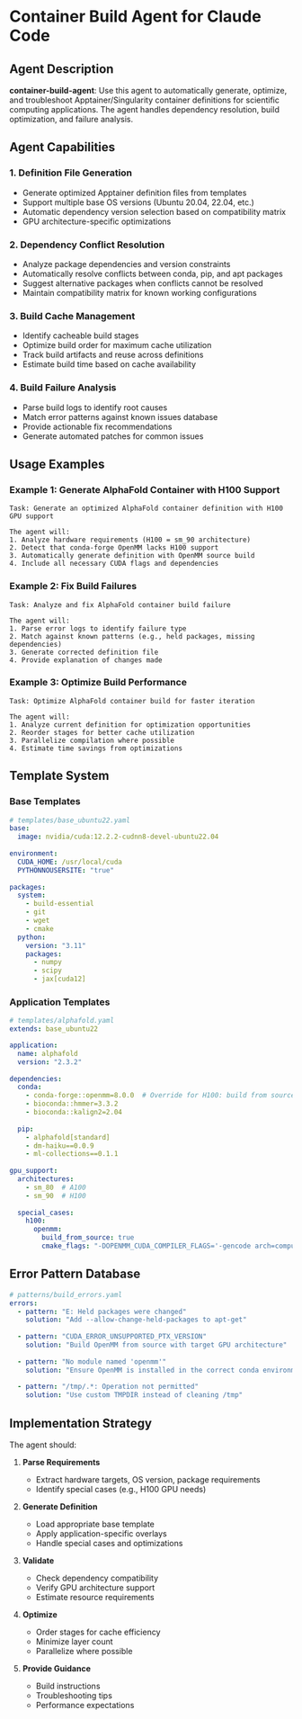 # Container Build Agent for Claude Code

## Agent Description

**container-build-agent**: Use this agent to automatically generate, optimize, and troubleshoot Apptainer/Singularity container definitions for scientific computing applications. The agent handles dependency resolution, build optimization, and failure analysis.

## Agent Capabilities

### 1. Definition File Generation
- Generate optimized Apptainer definition files from templates
- Support multiple base OS versions (Ubuntu 20.04, 22.04, etc.)
- Automatic dependency version selection based on compatibility matrix
- GPU architecture-specific optimizations

### 2. Dependency Conflict Resolution
- Analyze package dependencies and version constraints
- Automatically resolve conflicts between conda, pip, and apt packages
- Suggest alternative packages when conflicts cannot be resolved
- Maintain compatibility matrix for known working configurations

### 3. Build Cache Management
- Identify cacheable build stages
- Optimize build order for maximum cache utilization
- Track build artifacts and reuse across definitions
- Estimate build time based on cache availability

### 4. Build Failure Analysis
- Parse build logs to identify root causes
- Match error patterns against known issues database
- Provide actionable fix recommendations
- Generate automated patches for common issues

## Usage Examples

### Example 1: Generate AlphaFold Container with H100 Support
```
Task: Generate an optimized AlphaFold container definition with H100 GPU support

The agent will:
1. Analyze hardware requirements (H100 = sm_90 architecture)
2. Detect that conda-forge OpenMM lacks H100 support
3. Automatically generate definition with OpenMM source build
4. Include all necessary CUDA flags and dependencies
```

### Example 2: Fix Build Failures
```
Task: Analyze and fix AlphaFold container build failure

The agent will:
1. Parse error logs to identify failure type
2. Match against known patterns (e.g., held packages, missing dependencies)
3. Generate corrected definition file
4. Provide explanation of changes made
```

### Example 3: Optimize Build Performance
```
Task: Optimize AlphaFold container build for faster iteration

The agent will:
1. Analyze current definition for optimization opportunities
2. Reorder stages for better cache utilization
3. Parallelize compilation where possible
4. Estimate time savings from optimizations
```

## Template System

### Base Templates

```yaml
# templates/base_ubuntu22.yaml
base:
  image: nvidia/cuda:12.2.2-cudnn8-devel-ubuntu22.04
  
environment:
  CUDA_HOME: /usr/local/cuda
  PYTHONNOUSERSITE: "true"
  
packages:
  system:
    - build-essential
    - git
    - wget
    - cmake
  python:
    version: "3.11"
    packages:
      - numpy
      - scipy
      - jax[cuda12]
```

### Application Templates

```yaml
# templates/alphafold.yaml
extends: base_ubuntu22

application:
  name: alphafold
  version: "2.3.2"
  
dependencies:
  conda:
    - conda-forge::openmm=8.0.0  # Override for H100: build from source
    - bioconda::hmmer=3.3.2
    - bioconda::kalign2=2.04
  
  pip:
    - alphafold[standard]
    - dm-haiku==0.0.9
    - ml-collections==0.1.1
    
gpu_support:
  architectures:
    - sm_80  # A100
    - sm_90  # H100
  
  special_cases:
    h100:
      openmm:
        build_from_source: true
        cmake_flags: "-DOPENMM_CUDA_COMPILER_FLAGS='-gencode arch=compute_90,code=sm_90'"
```

## Error Pattern Database

```yaml
# patterns/build_errors.yaml
errors:
  - pattern: "E: Held packages were changed"
    solution: "Add --allow-change-held-packages to apt-get"
    
  - pattern: "CUDA_ERROR_UNSUPPORTED_PTX_VERSION"
    solution: "Build OpenMM from source with target GPU architecture"
    
  - pattern: "No module named 'openmm'"
    solution: "Ensure OpenMM is installed in the correct conda environment"
    
  - pattern: "/tmp/.*: Operation not permitted"
    solution: "Use custom TMPDIR instead of cleaning /tmp"
```

## Implementation Strategy

The agent should:

1. **Parse Requirements**
   - Extract hardware targets, OS version, package requirements
   - Identify special cases (e.g., H100 GPU needs)

2. **Generate Definition**
   - Load appropriate base template
   - Apply application-specific overlays
   - Handle special cases and optimizations

3. **Validate**
   - Check dependency compatibility
   - Verify GPU architecture support
   - Estimate resource requirements

4. **Optimize**
   - Order stages for cache efficiency
   - Minimize layer count
   - Parallelize where possible

5. **Provide Guidance**
   - Build instructions
   - Troubleshooting tips
   - Performance expectations